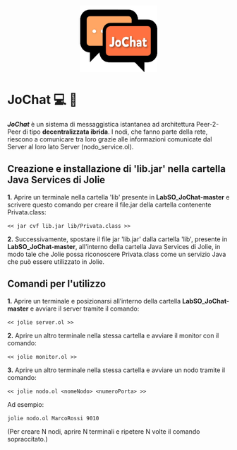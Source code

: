 <div align="center"><img src="logo/jo.png" width="175" height="150" /></div>

# JoChat :computer: :speech_balloon:

**_JoChat_** è un sistema di messaggistica istantanea ad architettura Peer-2-Peer di tipo **decentralizzata ibrida**. I nodi, che fanno parte della rete,
riescono a comunicare tra loro grazie alle informazioni comunicate dal
Server al loro lato Server (nodo_service.ol).
<br>

## Creazione e installazione di 'lib.jar' nella cartella Java Services di Jolie

**1.** Aprire un terminale nella cartella 'lib' presente in **LabSO_JoChat-master** e scrivere questo comando per creare il file.jar della cartella contenente Privata.class:

```
<< jar cvf lib.jar lib/Privata.class >>
```

**2.** Successivamente, spostare il file jar 'lib.jar' dalla cartella 'lib', presente in **LabSO_JoChat-master**, all'interno della cartella Java Services di Jolie, in modo tale che Jolie possa riconoscere Privata.class come un servizio Java che può essere utilizzato in Jolie.

## Comandi per l'utilizzo

**1.** Aprire un terminale e posizionarsi all’interno della cartella **LabSO_JoChat-master** e avviare il server tramite il comando:

```
<< jolie server.ol >>
```

**2.** Aprire un altro terminale nella stessa cartella e avviare il monitor con il comando:

```
<< jolie monitor.ol >>
```

**3.** Aprire un altro terminale nella stessa cartella e avviare un nodo tramite il comando:

```
<< jolie nodo.ol <nomeNodo> <numeroPorta> >>
```

Ad esempio:

```
jolie nodo.ol MarcoRossi 9010
```

(Per creare N nodi, aprire N terminali e ripetere N volte il comando sopraccitato.)



